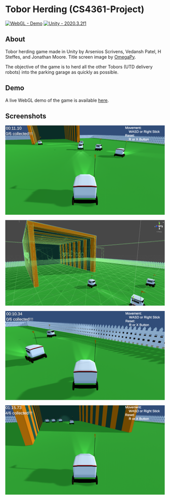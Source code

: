 # Tobor Herding (CS4361-Project)

[![WebGL - Demo](https://img.shields.io/badge/WebGL-Demo-2ea44f?logo=webgl)](https://jmoore34.github.io/ToborHerding/)
[![Unity - 2020.3.2f1](https://img.shields.io/badge/Unity-2020.3.2f1-orange?logo=unity)](https://jmoore34.github.io/ToborHerding/)

## About

Tobor herding game made in Unity by Arsenios Scrivens, Vedansh Patel, H Steffes, and Jonathan Moore.
Title screen image by [OmegaPy](https://www.reddit.com/r/utdallas/comments/e6ssck/these_are_the_droids_youre_looking_for/).

The objective of the game is to herd all the other Tobors (UTD delivery robots) into the parking garage as quickly as possible.

## Demo

A live WebGL demo of the game is available [here](https://jmoore34.github.io/ToborHerding/).

## Screenshots

![](Screenshots/field.png)

![](Screenshots/wireframe.png)

![](Screenshots/fence.png)

![](Screenshots/garage.png)
